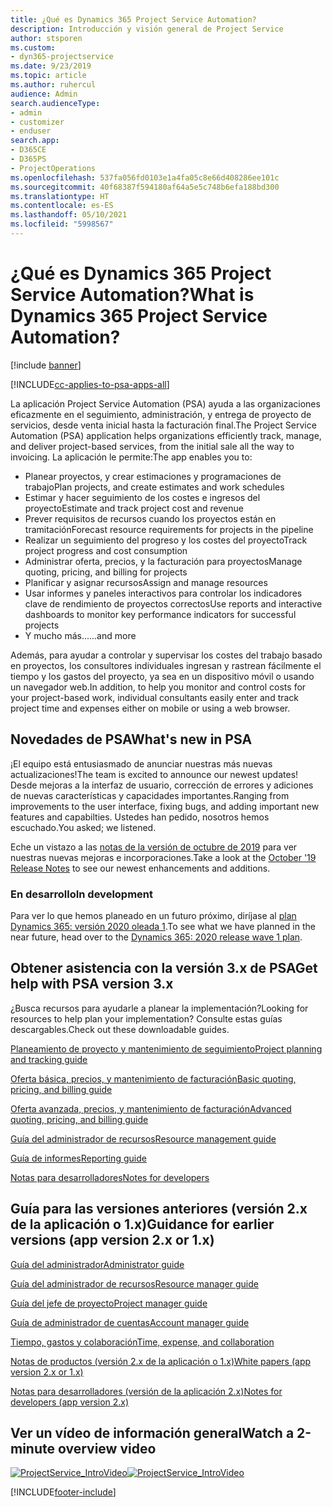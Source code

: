 ```yaml
---
title: ¿Qué es Dynamics 365 Project Service Automation?
description: Introducción y visión general de Project Service
author: stsporen
ms.custom:
- dyn365-projectservice
ms.date: 9/23/2019
ms.topic: article
ms.author: ruhercul
audience: Admin
search.audienceType:
- admin
- customizer
- enduser
search.app:
- D365CE
- D365PS
- ProjectOperations
ms.openlocfilehash: 537fa056fd0103e1a4fa05c8e66d408286ee101c
ms.sourcegitcommit: 40f68387f594180af64a5e5c748b6efa188bd300
ms.translationtype: HT
ms.contentlocale: es-ES
ms.lasthandoff: 05/10/2021
ms.locfileid: "5998567"
---
```

# <a name="what-is-dynamics-365-project-service-automation"></a><span data-ttu-id="735e6-103">¿Qué es Dynamics 365 Project Service Automation?</span><span class="sxs-lookup"><span data-stu-id="735e6-103">What is Dynamics 365 Project Service Automation?</span></span>

[!include [banner](../includes/psa-now-project-operations.md)]

[!INCLUDE[cc-applies-to-psa-apps-all](../includes/cc-applies-to-psa-apps-all.md)]

<span data-ttu-id="735e6-104">La aplicación Project Service Automation (PSA) ayuda a las organizaciones eficazmente en el seguimiento, administración, y entrega de proyecto de servicios, desde venta inicial hasta la facturación final.</span><span class="sxs-lookup"><span data-stu-id="735e6-104">The Project Service Automation (PSA) application helps organizations efficiently track, manage, and deliver project-based services, from the initial sale all the way to invoicing.</span></span> <span data-ttu-id="735e6-105">La aplicación le permite:</span><span class="sxs-lookup"><span data-stu-id="735e6-105">The app enables you to:</span></span>

- <span data-ttu-id="735e6-106">Planear proyectos, y crear estimaciones y programaciones de trabajo</span><span class="sxs-lookup"><span data-stu-id="735e6-106">Plan projects, and create estimates and work schedules</span></span>
- <span data-ttu-id="735e6-107">Estimar y hacer seguimiento de los costes e ingresos del proyecto</span><span class="sxs-lookup"><span data-stu-id="735e6-107">Estimate and track project cost and revenue</span></span>
- <span data-ttu-id="735e6-108">Prever requisitos de recursos cuando los proyectos están en tramitación</span><span class="sxs-lookup"><span data-stu-id="735e6-108">Forecast resource requirements for projects in the pipeline</span></span>
- <span data-ttu-id="735e6-109">Realizar un seguimiento del progreso y los costes del proyecto</span><span class="sxs-lookup"><span data-stu-id="735e6-109">Track project progress and cost consumption</span></span>
- <span data-ttu-id="735e6-110">Administrar oferta, precios, y la facturación para proyectos</span><span class="sxs-lookup"><span data-stu-id="735e6-110">Manage quoting, pricing, and billing for projects</span></span>
- <span data-ttu-id="735e6-111">Planificar y asignar recursos</span><span class="sxs-lookup"><span data-stu-id="735e6-111">Assign and manage resources</span></span>
- <span data-ttu-id="735e6-112">Usar informes y paneles interactivos para controlar los indicadores clave de rendimiento de proyectos correctos</span><span class="sxs-lookup"><span data-stu-id="735e6-112">Use reports and interactive dashboards to monitor key performance indicators for successful projects</span></span>
- <span data-ttu-id="735e6-113">Y mucho más...</span><span class="sxs-lookup"><span data-stu-id="735e6-113">...and more</span></span>

<span data-ttu-id="735e6-114">Además, para ayudar a controlar y supervisar los costes del trabajo basado en proyectos, los consultores individuales ingresan y rastrean fácilmente el tiempo y los gastos del proyecto, ya sea en un dispositivo móvil o usando un navegador web.</span><span class="sxs-lookup"><span data-stu-id="735e6-114">In addition, to help you monitor and control costs for your project-based work, individual consultants easily enter and track project time and expenses either on mobile or using a web browser.</span></span>

## <a name="whats-new-in-psa"></a><span data-ttu-id="735e6-115">Novedades de PSA</span><span class="sxs-lookup"><span data-stu-id="735e6-115">What's new in PSA</span></span>
<span data-ttu-id="735e6-116">¡El equipo está entusiasmado de anunciar nuestras más nuevas actualizaciones!</span><span class="sxs-lookup"><span data-stu-id="735e6-116">The team is excited to announce our newest updates!</span></span> <span data-ttu-id="735e6-117">Desde mejoras a la interfaz de usuario, corrección de errores y adiciones de nuevas características y capacidades importantes.</span><span class="sxs-lookup"><span data-stu-id="735e6-117">Ranging from improvements to the user interface, fixing bugs, and adding important new features and capabilties.</span></span> <span data-ttu-id="735e6-118">Ustedes han pedido, nosotros hemos escuchado.</span><span class="sxs-lookup"><span data-stu-id="735e6-118">You asked; we listened.</span></span>

<span data-ttu-id="735e6-119">Eche un vistazo a las [notas de la versión de octubre de 2019](/dynamics365-release-plan/2019wave2/index) para ver nuestras nuevas mejoras e incorporaciones.</span><span class="sxs-lookup"><span data-stu-id="735e6-119">Take a look at the [October '19 Release Notes](/dynamics365-release-plan/2019wave2/index) to see our newest enhancements and additions.</span></span>

### <a name="in-development"></a><span data-ttu-id="735e6-120">En desarrollo</span><span class="sxs-lookup"><span data-stu-id="735e6-120">In development</span></span>
<span data-ttu-id="735e6-121">Para ver lo que hemos planeado en un futuro próximo, diríjase al [plan Dynamics 365: versión 2020 oleada 1](/dynamics365-release-plan/2020wave1/index).</span><span class="sxs-lookup"><span data-stu-id="735e6-121">To see what we have planned in the near future, head over to the [Dynamics 365: 2020 release wave 1 plan](/dynamics365-release-plan/2020wave1/index).</span></span>

## <a name="get-help-with-psa-version-3x"></a><span data-ttu-id="735e6-122">Obtener asistencia con la versión 3.x de PSA</span><span class="sxs-lookup"><span data-stu-id="735e6-122">Get help with PSA version 3.x</span></span>
<span data-ttu-id="735e6-123">¿Busca recursos para ayudarle a planear la implementación?</span><span class="sxs-lookup"><span data-stu-id="735e6-123">Looking for resources to help plan your implementation?</span></span> <span data-ttu-id="735e6-124">Consulte estas guías descargables.</span><span class="sxs-lookup"><span data-stu-id="735e6-124">Check out these downloadable guides.</span></span>

 [<span data-ttu-id="735e6-125">Planeamiento de proyecto y mantenimiento de seguimiento</span><span class="sxs-lookup"><span data-stu-id="735e6-125">Project planning and tracking guide</span></span>](../psa/implementation-guides/project-planning-tracking.md)

 [<span data-ttu-id="735e6-126">Oferta básica, precios, y mantenimiento de facturación</span><span class="sxs-lookup"><span data-stu-id="735e6-126">Basic quoting, pricing, and billing guide</span></span>](../psa/implementation-guides/begin-quoting-pricing-billing.md)

 [<span data-ttu-id="735e6-127">Oferta avanzada, precios, y mantenimiento de facturación</span><span class="sxs-lookup"><span data-stu-id="735e6-127">Advanced quoting, pricing, and billing guide</span></span>](../psa/implementation-guides/adv-quoting-pricing-billing.md)

 [<span data-ttu-id="735e6-128">Guía del administrador de recursos</span><span class="sxs-lookup"><span data-stu-id="735e6-128">Resource management guide</span></span>](../psa/implementation-guides/resource-management-guide.md)

 [<span data-ttu-id="735e6-129">Guía de informes</span><span class="sxs-lookup"><span data-stu-id="735e6-129">Reporting guide</span></span>](../psa/implementation-guides/reporting-guide.md)

 [<span data-ttu-id="735e6-130">Notas para desarrolladores</span><span class="sxs-lookup"><span data-stu-id="735e6-130">Notes for developers</span></span>](../psa/developer-guides/overview-dev-notes-v3.x.md)

## <a name="guidance-for-earlier-versions-app-version-2x-or-1x"></a><span data-ttu-id="735e6-131">Guía para las versiones anteriores (versión 2.x de la aplicación o 1.x)</span><span class="sxs-lookup"><span data-stu-id="735e6-131">Guidance for earlier versions (app version 2.x or 1.x)</span></span>
 [<span data-ttu-id="735e6-132">Guía del administrador</span><span class="sxs-lookup"><span data-stu-id="735e6-132">Administrator guide</span></span>](../psa/admin-guide.md)

 [<span data-ttu-id="735e6-133">Guía del administrador de recursos</span><span class="sxs-lookup"><span data-stu-id="735e6-133">Resource manager guide</span></span>](../psa/resource-manager-guide.md)

 [<span data-ttu-id="735e6-134">Guía del jefe de proyecto</span><span class="sxs-lookup"><span data-stu-id="735e6-134">Project manager guide</span></span>](../psa/project-manager-guide.md)

 [<span data-ttu-id="735e6-135">Guía de administrador de cuentas</span><span class="sxs-lookup"><span data-stu-id="735e6-135">Account manager guide</span></span>](../psa/account-manager-guide.md)

 [<span data-ttu-id="735e6-136">Tiempo, gastos y colaboración</span><span class="sxs-lookup"><span data-stu-id="735e6-136">Time, expense, and collaboration</span></span>](../psa/time-expense-collaboration-guide.md)

 [<span data-ttu-id="735e6-137">Notas de productos (versión 2.x de la aplicación o 1.x)</span><span class="sxs-lookup"><span data-stu-id="735e6-137">White papers (app version 2.x or 1.x)</span></span>](../psa/white-papers.md)

 [<span data-ttu-id="735e6-138">Notas para desarrolladores (versión de la aplicación 2.x)</span><span class="sxs-lookup"><span data-stu-id="735e6-138">Notes for developers (app version 2.x)</span></span>](../psa/developer-guides/add-custom-qoi-forms-v2.x.md)

 ## <a name="watch-a-2-minute-overview-video"></a><span data-ttu-id="735e6-139">Ver un vídeo de información general</span><span class="sxs-lookup"><span data-stu-id="735e6-139">Watch a 2-minute overview video</span></span>
 <a name="heroArea"></a> <span data-ttu-id="735e6-140">[![ProjectService_IntroVideo](../psa/media/project-service-intro-video.png "ProjectService_IntroVideo")](https://go.microsoft.com/fwlink/p/?LinkId=799457)</span><span class="sxs-lookup"><span data-stu-id="735e6-140">[![ProjectService_IntroVideo](../psa/media/project-service-intro-video.png "ProjectService_IntroVideo")](https://go.microsoft.com/fwlink/p/?LinkId=799457)</span></span>




[!INCLUDE[footer-include](../includes/footer-banner.md)]